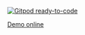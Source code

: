 [![Gitpod ready-to-code](https://img.shields.io/badge/Gitpod-ready--to--code-blue?logo=gitpod)](https://gitpod.io/#https://github.com/labtrackensino/cursovue-front)

[Demo online](https://cursovue-front.netlify.app)
